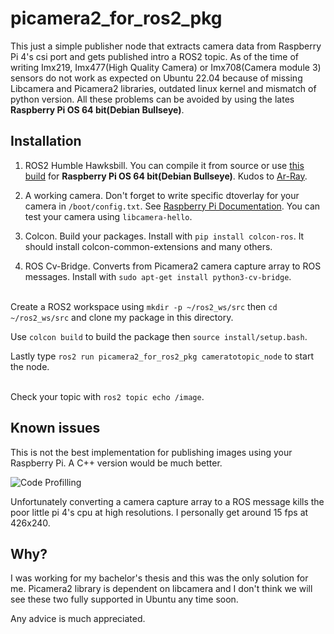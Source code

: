 # picamera2_for_ros2_pkg

This just a simple publisher node that extracts camera data from Raspberry Pi 4's csi port and gets published intro a ROS2 topic. As of the time of writing Imx219, Imx477(High Quality Camera) or Imx708(Camera module 3) sensors do not work as expected on Ubuntu 22.04 because of missing Libcamera and Picamera2 libraries, outdated linux kernel and mismatch of python version. All these problems can be avoided by using the lates **Raspberry Pi OS 64 bit(Debian Bullseye)**.

## Installation  
1. ROS2 Humble Hawksbill. You can compile it from source or use [this build](https://github.com/Ar-Ray-code/rpi-bullseye-ros2) for **Raspberry Pi OS 64 bit(Debian Bullseye)**. Kudos to [Ar-Ray](https://github.com/Ar-Ray-code).

2. A working camera. Don't forget to write specific dtoverlay for your camera in `/boot/config.txt`. See [Raspberry Pi Documentation](https://www.raspberrypi.com/documentation/computers/camera_software.html). You can test your camera using `libcamera-hello`.

3. Colcon. Build your packages. Install with `pip install colcon-ros`. It should install colcon-common-extensions and many others.

4. ROS Cv-Bridge. Converts from Picamera2 camera capture array to ROS messages. Install with `sudo apt-get install python3-cv-bridge`.<br><br>

Create a ROS2 workspace using `mkdir -p ~/ros2_ws/src` then `cd ~/ros2_ws/src` and clone my package in this directory.<br>

Use `colcon build` to build the package then `source install/setup.bash`.<br>

Lastly type `ros2 run picamera2_for_ros2_pkg cameratotopic_node` to start the node.<br><br>

Check your topic with `ros2 topic echo /image`.

## Known issues
This is not the best implementation for publishing images using your Raspberry Pi. A C++ version would be much better.

![Code Profilling](https://i.imgur.com/9EpRxKa.png)

Unfortunately converting a camera capture array to a ROS message kills the poor little pi 4's cpu at high resolutions. I personally get around 15 fps at 426x240.

## Why?

I was working for my bachelor's thesis and this was the only solution for me. Picamera2 library is dependent on libcamera and I don't think we will see these two fully supported in Ubuntu any time soon.<br>

Any advice is much appreciated.



